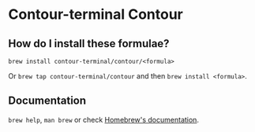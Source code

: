 # Contour-terminal Contour

## How do I install these formulae?

`brew install contour-terminal/contour/<formula>`

Or `brew tap contour-terminal/contour` and then `brew install <formula>`.

## Documentation

`brew help`, `man brew` or check [Homebrew's documentation](https://docs.brew.sh).
